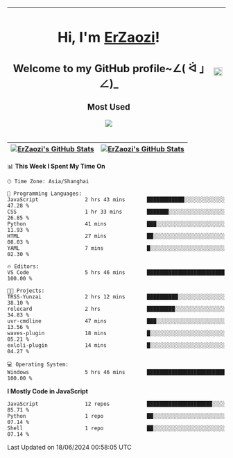 |<h1>Hi, I'm <a href="https://github.com/erzaozi">ErZaozi</a>! </h1><h2>Welcome to my GitHub profile~∠( ᐛ 」∠)_</h2><p><h3>Most Used</h3><img src="https://skillicons.dev/icons?i=github,vscode,visualstudio,ubuntu,postman,pycharm,webstorm,git,docker"></p>|<img decoding="async" align=center src="https://cdn.jsdelivr.net/gh/erzaozi/erzaozi/image.gif" width="100%">|
| ----- | ----- |

| <a href="https://github.com/erzaozi"><img align="center" src="https://github-readme-stats.vercel.app/api/top-langs/?username=erzaozi&title_color=44cef6&text_color=4b5cc4&icon_color=2bbc8a&bg_color=white&langs_count=4&hide_border=true" alt="ErZaozi's GitHub Stats" /></a> | <a href="https://github.com/erzaozi"><img align="center" src="https://github-readme-stats.vercel.app/api?username=erzaozi&show_icons=true&line_height=27&count_private=true&title_color=44cef6&text_color=4b5cc4&icon_color=2bbc8a&bg_color=white&hide_border=true" alt="ErZaozi's GitHub Stats" /></a> |
| ----- | ----- |
<!--START_SECTION:waka-->
📊 **This Week I Spent My Time On** 

```text
🕑︎ Time Zone: Asia/Shanghai

💬 Programming Languages: 
JavaScript               2 hrs 43 mins       ████████████░░░░░░░░░░░░░   47.28 % 
CSS                      1 hr 33 mins        ███████░░░░░░░░░░░░░░░░░░   26.85 % 
Python                   41 mins             ███░░░░░░░░░░░░░░░░░░░░░░   11.93 % 
HTML                     27 mins             ██░░░░░░░░░░░░░░░░░░░░░░░   08.03 % 
YAML                     7 mins              █░░░░░░░░░░░░░░░░░░░░░░░░   02.30 % 

🔥 Editors: 
VS Code                  5 hrs 46 mins       █████████████████████████   100.00 % 

🐱‍💻 Projects: 
TRSS-Yunzai              2 hrs 12 mins       ██████████░░░░░░░░░░░░░░░   38.10 % 
rolecard                 2 hrs               █████████░░░░░░░░░░░░░░░░   34.83 % 
uvr-cmdline              47 mins             ███░░░░░░░░░░░░░░░░░░░░░░   13.56 % 
waves-plugin             18 mins             █░░░░░░░░░░░░░░░░░░░░░░░░   05.21 % 
exloli-plugin            14 mins             █░░░░░░░░░░░░░░░░░░░░░░░░   04.27 % 

💻 Operating System: 
Windows                  5 hrs 46 mins       █████████████████████████   100.00 % 
```

**I Mostly Code in JavaScript** 

```text
JavaScript               12 repos            █████████████████████░░░░   85.71 % 
Python                   1 repo              ██░░░░░░░░░░░░░░░░░░░░░░░   07.14 % 
Shell                    1 repo              ██░░░░░░░░░░░░░░░░░░░░░░░   07.14 % 
```




 Last Updated on 18/06/2024 00:58:05 UTC
<!--END_SECTION:waka-->
